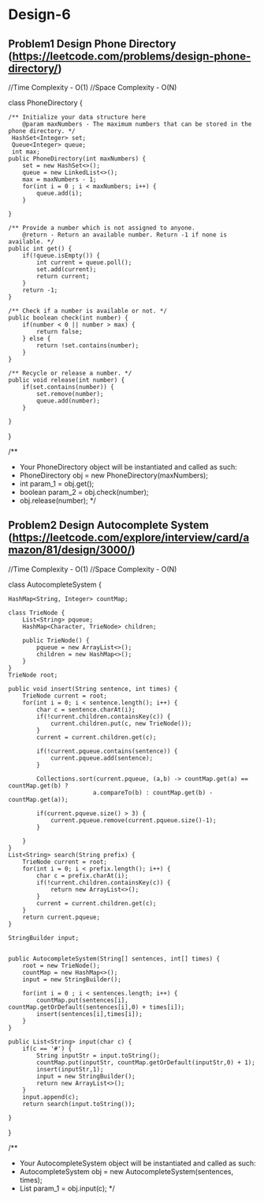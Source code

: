 # Design-6

## Problem1 Design Phone Directory (https://leetcode.com/problems/design-phone-directory/)

//Time Complexity - O(1)
//Space Complexity - O(N)

class PhoneDirectory {

    /** Initialize your data structure here
        @param maxNumbers - The maximum numbers that can be stored in the phone directory. */
     HashSet<Integer> set;
     Queue<Integer> queue;
     int max;
    public PhoneDirectory(int maxNumbers) {
        set = new HashSet<>();
        queue = new LinkedList<>();
        max = maxNumbers - 1;
        for(int i = 0 ; i < maxNumbers; i++) {
            queue.add(i);
        }

    }

    /** Provide a number which is not assigned to anyone.
        @return - Return an available number. Return -1 if none is available. */
    public int get() {
        if(!queue.isEmpty()) {
            int current = queue.poll();
            set.add(current);
            return current;
        }
        return -1;
    }

    /** Check if a number is available or not. */
    public boolean check(int number) {
        if(number < 0 || number > max) {
            return false;
        } else {
            return !set.contains(number);
        }
    }

    /** Recycle or release a number. */
    public void release(int number) {
        if(set.contains(number)) {
            set.remove(number);
            queue.add(number);
        }

    }

}

/\*\*

- Your PhoneDirectory object will be instantiated and called as such:
- PhoneDirectory obj = new PhoneDirectory(maxNumbers);
- int param_1 = obj.get();
- boolean param_2 = obj.check(number);
- obj.release(number);
  \*/

## Problem2 Design Autocomplete System (https://leetcode.com/explore/interview/card/amazon/81/design/3000/)

//Time Complexity - O(1)
//Space Complexity - O(N)

class AutocompleteSystem {

    HashMap<String, Integer> countMap;

    class TrieNode {
        List<String> pqueue;
        HashMap<Character, TrieNode> children;

        public TrieNode() {
            pqueue = new ArrayList<>();
            children = new HashMap<>();
        }
    }
    TrieNode root;

    public void insert(String sentence, int times) {
        TrieNode current = root;
        for(int i = 0; i < sentence.length(); i++) {
            char c = sentence.charAt(i);
            if(!current.children.containsKey(c)) {
                current.children.put(c, new TrieNode());
            }
            current = current.children.get(c);

            if(!current.pqueue.contains(sentence)) {
                current.pqueue.add(sentence);
            }

            Collections.sort(current.pqueue, (a,b) -> countMap.get(a) == countMap.get(b) ?
                            a.compareTo(b) : countMap.get(b) - countMap.get(a));

            if(current.pqueue.size() > 3) {
                current.pqueue.remove(current.pqueue.size()-1);
            }

        }
    }
    List<String> search(String prefix) {
        TrieNode current = root;
        for(int i = 0; i < prefix.length(); i++) {
            char c = prefix.charAt(i);
            if(!current.children.containsKey(c)) {
                return new ArrayList<>();
            }
            current = current.children.get(c);
        }
        return current.pqueue;
    }

    StringBuilder input;


    public AutocompleteSystem(String[] sentences, int[] times) {
        root = new TrieNode();
        countMap = new HashMap<>();
        input = new StringBuilder();

        for(int i = 0 ; i < sentences.length; i++) {
            countMap.put(sentences[i], countMap.getOrDefault(sentences[i],0) + times[i]);
            insert(sentences[i],times[i]);
        }
    }

    public List<String> input(char c) {
        if(c == '#') {
            String inputStr = input.toString();
            countMap.put(inputStr, countMap.getOrDefault(inputStr,0) + 1);
            insert(inputStr,1);
            input = new StringBuilder();
            return new ArrayList<>();
        }
        input.append(c);
        return search(input.toString());

    }

}

/\*\*

- Your AutocompleteSystem object will be instantiated and called as such:
- AutocompleteSystem obj = new AutocompleteSystem(sentences, times);
- List<String> param_1 = obj.input(c);
  \*/
